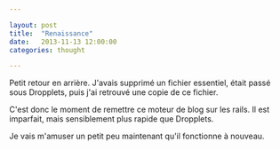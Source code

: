 ```yaml
---

layout: post
title:  "Renaissance"
date:   2013-11-13 12:00:00
categories: thought

---
```


Petit retour en arrière. J'avais supprimé un fichier essentiel, était passé sous Dropplets, puis j'ai retrouvé une copie de ce fichier. 

C'est donc le moment de remettre ce moteur de blog sur les rails. Il est imparfait, mais sensiblement plus rapide que Dropplets. 

Je vais m'amuser un petit peu maintenant qu'il fonctionne à nouveau.